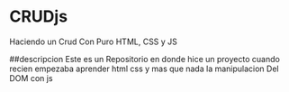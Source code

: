 # CRUDjs
Haciendo un Crud Con Puro HTML, CSS y  JS 

##descripcion 
Este es un Repositorio en donde hice un proyecto cuando recien empezaba aprender html css y mas que nada la manipulacion Del DOM con js 
